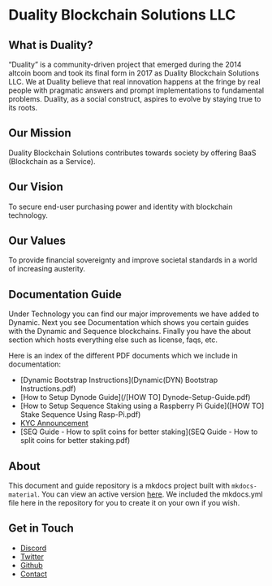 # Duality Blockchain Solutions LLC

## What is Duality?
“Duality” is a community-driven project that emerged during the 2014 altcoin boom and took its final form in 2017 as Duality Blockchain Solutions LLC. We at Duality believe that real innovation happens at the fringe by real people with pragmatic answers and prompt implementations to fundamental problems. Duality, as a social construct, aspires to evolve by staying true to its roots.

## Our Mission
Duality Blockchain Solutions contributes towards society by offering BaaS (Blockchain as a Service).

## Our Vision
To secure end-user purchasing power and identity with blockchain technology.

## Our Values
To provide financial sovereignty and improve societal standards in a world of increasing austerity.

## Documentation Guide
Under Technology you can find our major improvements we have added to Dynamic. Next you see Documentation which shows you certain guides with the Dynamic and Sequence blockchains. Finally you have the about section which hosts everything else such as license, faqs, etc.

Here is an index of the different PDF documents which we include in documentation:

* [Dynamic Bootstrap Instructions](Dynamic(DYN) Bootstrap Instructions.pdf)
* [How to Setup Dynode Guide](/[HOW TO] Dynode-Setup-Guide.pdf)
* [How to Setup Sequence Staking using a Raspberry Pi Guide]([HOW TO] Stake Sequence Using Rasp-Pi.pdf)
* [KYC Announcement](KYC_Announcement.pdf)
* [SEQ Guide - How to split coins for better staking](SEQ Guide - How to split coins for better staking.pdf)

## About
This document and guide repository is a mkdocs project built with `mkdocs-material`. You can view an active version [here](http://duality-solutions.github.io). We included the mkdocs.yml file here in the repository for you to create it on your own if you wish.

## Get in Touch
* [Discord](https://discord.gg/NCCPaJd)
* [Twitter](https://twitter.com/dualitychain)
* [Github](https://github.com/duality-solutions)
* [Contact](https://duality.solutions/contact-us)
